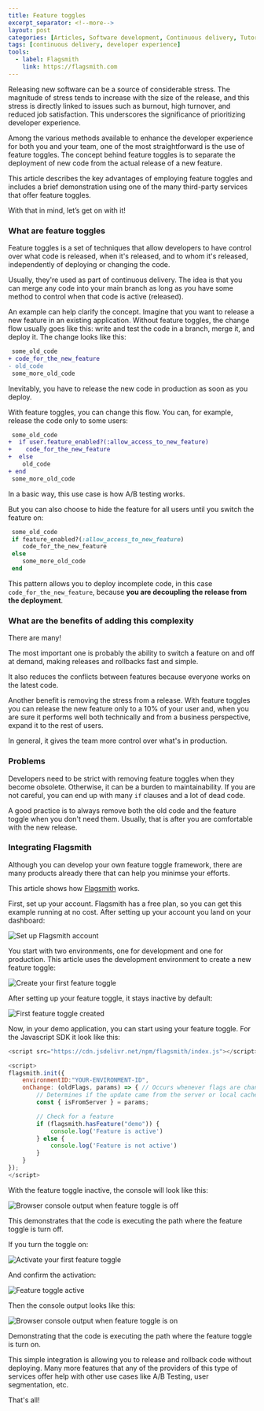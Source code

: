 ```yaml
---
title: Feature toggles
excerpt_separator: <!--more-->
layout: post
categories: [Articles, Software development, Continuous delivery, Tutorials]
tags: [continuous delivery, developer experience]
tools:
  - label: Flagsmith
    link: https://flagsmith.com
---
```

Releasing new software can be a source of considerable stress. The magnitude of stress tends to increase with the size of the release, and this stress is directly linked to issues such as burnout, high turnover, and reduced job satisfaction. This underscores the significance of prioritizing developer experience.

Among the various methods available to enhance the developer experience for both you and your team, one of the most straightforward is the use of feature toggles. The concept behind feature toggles is to separate the deployment of new code from the actual release of a new feature.

This article describes the key advantages of employing feature toggles and includes a brief demonstration using one of the many third-party services that offer feature toggles.

With that in mind, let’s get on with it!

<!--more-->

### What are feature toggles

Feature toggles is a set of techniques that allow developers to have control over what code is released, when it's released, and to whom it's released, independently of deploying or changing the code.

Usually, they're used as part of continuous delivery. The idea is that you can merge any code into your main branch as long as you have some method to control when that code is active (released).

An example can help clarify the concept. Imagine that you want to release a new feature in an existing application. Without feature toggles, the change flow usually goes like this: write and test the code in a branch, merge it, and deploy it. The change looks like this:

```diff
 some_old_code
+ code_for_the_new_feature
- old_code
 some_more_old_code
```

Inevitably, you have to release the new code in production as soon as you deploy.

With feature toggles, you can change this flow. You can, for example, release the code only to some users:

```diff
 some_old_code
+  if user.feature_enabled?(:allow_access_to_new_feature)
+    code_for_the_new_feature
+  else
    old_code
+ end
 some_more_old_code
```

In a basic way, this use case is how A/B testing works.

But you can also choose to hide the feature for all users until you switch the feature on:

```ruby
 some_old_code
 if feature_enabled?(:allow_access_to_new_feature)
    code_for_the_new_feature
 else
    some_more_old_code
 end
```

This pattern allows you to deploy incomplete code, in this case `code_for_the_new_feature`, because **you are decoupling the release from the deployment**.

### What are the benefits of adding this complexity

There are many!

The most important one is probably the ability to switch a feature on and off at demand, making releases and rollbacks fast and simple.

It also reduces the conflicts between features because everyone works on the latest code.

Another benefit is removing the stress from a release. With feature toggles you can release the new feature only to a 10% of your user and, when you are sure it performs well both technically and from a business perspective, expand it to the rest of users.

In general, it gives the team more control over what's in production.

### Problems

Developers need to be strict with removing feature toggles when they become obsolete. Otherwise, it can be a burden to maintainability. If you are not careful, you can end up with many `if` clauses and a lot of dead code.

A good practice is to always remove both the old code and the feature toggle when you don't need them. Usually, that is after you are comfortable with the new release.

### Integrating Flagsmith

Although you can develop your own feature toggle framework, there are many products already there that can help you minimse your efforts.

This article shows how [Flagsmith](https://flagsmith.com) works.

First, set up your account. Flagsmith has a free plan, so you can get this example running at no cost. After setting up your account you land on your dashboard:

![Set up Flagsmith account](/assets/flagsmith/1-setup.png)

You start with two environments, one for development and one for production. This article uses the development environment to create a new feature toggle:

![Create your first feature toggle](/assets/flagsmith/2-create-flag.png)

After setting up your feature toggle, it stays inactive by default:

![First feature toggle created](/assets/flagsmith/3-flag-created.png)

Now, in your demo application, you can start using your feature toggle. For the Javascript SDK it look like this:

```javascript
<script src="https://cdn.jsdelivr.net/npm/flagsmith/index.js"></script>

<script>
flagsmith.init({
    environmentID:"YOUR-ENVIRONMENT-ID",
    onChange: (oldFlags, params) => { // Occurs whenever flags are changed
        // Determines if the update came from the server or local cached storage
        const { isFromServer } = params;

        // Check for a feature
        if (flagsmith.hasFeature("demo")) {
            console.log('Feature is active')
        } else {
            console.log('Feature is not active')
        }
    }
});
</script>
```

With the feature toggle inactive, the console will look like this:

![Browser console output when feature toggle is off](/assets/flagsmith/6-console-output-when-off.png)

This demonstrates that the code is executing the path where the feature toggle is turn off.

If you turn the toggle on:

![Activate your first feature toggle](/assets/flagsmith/4-activate-flag.png)

And confirm the activation:

![Feature toggle active](/assets/flagsmith/5-flag-activated.png)

Then the console output looks like this:

![Browser console output when feature toggle is on](/assets/flagsmith/7-console-output-when-on.png)


Demonstrating that the code is executing the path where the feature toggle is turn on.

This simple integration is allowing you to release and rollback code without deploying. Many more features that any of the providers of this type of services offer help with other use cases like A/B Testing, user segmentation, etc.

That's all!
